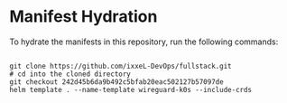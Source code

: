 
# Manifest Hydration

To hydrate the manifests in this repository, run the following commands:

```shell

git clone https://github.com/ixxeL-DevOps/fullstack.git
# cd into the cloned directory
git checkout 242d45b6da9b492c5bfab20eac502127b57097de
helm template . --name-template wireguard-k0s --include-crds
```